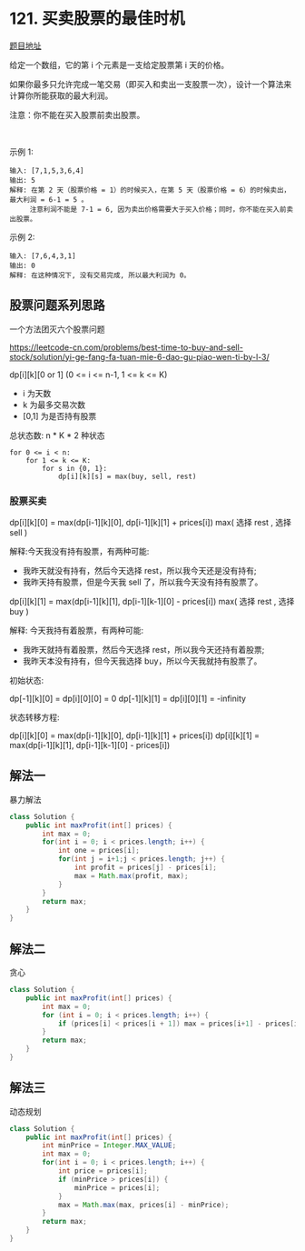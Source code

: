 # 121. 买卖股票的最佳时机

[题目地址](https://leetcode-cn.com/problems/best-time-to-buy-and-sell-stock/)

给定一个数组，它的第 i 个元素是一支给定股票第 i 天的价格。

如果你最多只允许完成一笔交易（即买入和卖出一支股票一次），设计一个算法来计算你所能获取的最大利润。

注意：你不能在买入股票前卖出股票。

 

示例 1:

```
输入: [7,1,5,3,6,4]
输出: 5
解释: 在第 2 天（股票价格 = 1）的时候买入，在第 5 天（股票价格 = 6）的时候卖出，最大利润 = 6-1 = 5 。
     注意利润不能是 7-1 = 6, 因为卖出价格需要大于买入价格；同时，你不能在买入前卖出股票。
```

示例 2:

```
输入: [7,6,4,3,1]
输出: 0
解释: 在这种情况下, 没有交易完成, 所以最大利润为 0。
```

## 股票问题系列思路

一个方法团灭六个股票问题

<https://leetcode-cn.com/problems/best-time-to-buy-and-sell-stock/solution/yi-ge-fang-fa-tuan-mie-6-dao-gu-piao-wen-ti-by-l-3/>

dp[i][k][0 or 1] (0 <= i <= n-1, 1 <= k <= K)
- i 为天数
- k 为最多交易次数 
- [0,1] 为是否持有股票

总状态数: n * K * 2 种状态

```
for 0 <= i < n:
    for 1 <= k <= K:
        for s in {0, 1}:
            dp[i][k][s] = max(buy, sell, rest)
```

### 股票买卖

dp[i][k][0] = max(dp[i-1][k][0], dp[i-1][k][1] + prices[i]) max( 选择 rest , 选择 sell )

解释:今天我没有持有股票，有两种可能:

- 我昨天就没有持有，然后今天选择 rest，所以我今天还是没有持有; 
- 我昨天持有股票，但是今天我 sell 了，所以我今天没有持有股票了。

dp[i][k][1] = max(dp[i-1][k][1], dp[i-1][k-1][0] - prices[i]) max( 选择 rest , 选择 buy )

解释: 今天我持有着股票，有两种可能:

- 我昨天就持有着股票，然后今天选择 rest，所以我今天还持有着股票; 
- 我昨天本没有持有，但今天我选择 buy，所以今天我就持有股票了。

初始状态:

dp[-1][k][0] = dp[i][0][0] = 0 dp[-1][k][1] = dp[i][0][1] = -infinity

状态转移方程:

dp[i][k][0] = max(dp[i-1][k][0], dp[i-1][k][1] + prices[i]) dp[i][k][1] = max(dp[i-1][k][1], dp[i-1][k-1][0] - prices[i])


## 解法一

暴力解法

```Java
class Solution {
    public int maxProfit(int[] prices) {
        int max = 0;
        for(int i = 0; i < prices.length; i++) {
            int one = prices[i];
            for(int j = i+1;j < prices.length; j++) {
                int profit = prices[j] - prices[i];
                max = Math.max(profit, max);
            }
        }
        return max;
    }
}
```

## 解法二

贪心

```Java
class Solution {
    public int maxProfit(int[] prices) {
        int max = 0;
        for (int i = 0; i < prices.length; i++) {
            if (prices[i] < prices[i + 1]) max = prices[i+1] - prices[i]; // 只要后一天比前一天股价高，就买入
        }
        return max;
    }
}
```

## 解法三

动态规划

```Java
class Solution {
    public int maxProfit(int[] prices) {
        int minPrice = Integer.MAX_VALUE;
        int max = 0;
        for(int i = 0; i < prices.length; i++) {
            int price = prices[i];
            if (minPrice > prices[i]) {
                minPrice = prices[i];
            }
            max = Math.max(max, prices[i] - minPrice);
        }
        return max;
    }
}
```